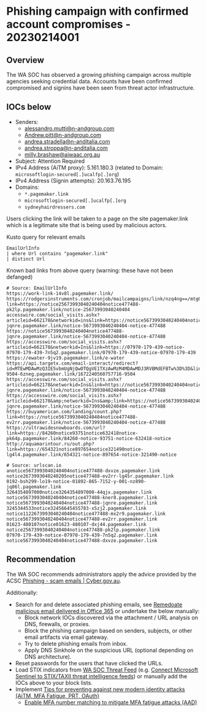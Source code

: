 # Phishing campaign with confirmed account compromises - 20230214001

## Overview
The WA SOC has observed a growing phishing campaign across multiple agencies seeking credential data. Accounts have been confirmed compromised and signins have been seen from threat actor infrastructure.

## IOCs below

- Senders:
    - alessandro.mutti@n-andgroup.com
    - Andrew.pitt@n-andgroup.com
    - andrea.stradella@n-anditalia.com
    - andrea.stroppa@n-anditalia.com
    - milly.brashaw@aiwaac.org.au
- Subject: Attention Required
- IPv4 Address (AiTM proxy): 5.161.180.3 (related to Domain: `microsoftlogin-secured[.]ucalfp[.]org`)
- IPv4 Address (Signin attempts): 20.163.76.195
- Domains:
    - `*.pagemaker.link`
    - `microsoftlogin-secured[.]ucalfp[.]org`
    - `sydneyhairdressers.com`

Users clicking the link will be taken to a page on the site pagemaker.link which is a legitimate site that is being used by malicious actors.

Kusto query for relevant emails
```kusto
EmailUrlInfo
| where Url contains "pagemaker.link"
| distinct Url
```

Known bad links from above query (warning: these have not been defanged)
```
# Source: EmailUrlInfo
https://work-link-14v8l.pagemaker.link/
https://rodgersinstruments.com/cronjob/mailcampaigns/link/nzq4ng==/mtg0/?link=https://notice25673993040240404notice477488-pk2lp.pagemaker.link/notice-25673993040240404
accesswire.com/social_visits.ashx?articleid=662178&networkid=ins&link=https://notice5673993040240404notice477488-jqnre.pagemaker.link/notice-5673993040240404-notice-477488
https://notice5673993040240404notice477488-jqnre.pagemaker.link/notice-5673993040240404-notice-477488
https://accesswire.com/social_visits.ashx?articleid=662178&networkid=Ins&link=https://07970-179-439-notice-07970-179-439-7n5q2.pagemaker.link/07970-179-439-notice-07970-179-439
https://ewater-9jv19.pagemaker.link/e-water
https://api.targetx.com/email-interact/redirect?id=MTEwMDAwMzQ3IE5vbmUgNjQwOTQgVE1TXzAwMzM4MDAwMDJ3RVBMdEFBTw%3D%3D&link=https://1672240560757716-9504-6zneg.pagemaker.link/1672240560757716-9504
https://accesswire.com/social_visits.ashx?articleid=662178&networkid=Ins&link=https://notice5673993040240404notice477488-jqnre.pagemaker.link/notice-5673993040240404-notice-477488
https://accesswire.com/social_visits.ashx?articleid=662178&amp;networkid=Ins&amp;link=https://notice5673993040240404notice477488-jqnre.pagemaker.link/notice-5673993040240404-notice-477488
https://buyamerican.com/landing/count.php?link=https://notice5673993040240404notice477488-ev2rr.pagemaker.link/notice-5673993040240404-notice-477488
https://ultrawidesnowboards.com/url?link=https://84260notice93751notice632418notice-pk64p.pagemaker.link/84260-notice-93751-notice-632418-notice
http://aquamarintour.ru/out.php?link=https://654321notice897654notice321490notice-lg4l4.pagemaker.link/654321-notice-897654-notice-321490-notice

# Source: urlscan.io
anotice5673993040240404notice477488-dxvze.pagemaker.link
notice2673993040240205notice477488-ev2rr-lg45r.pagemaker.link
0192-bsh299-lo19-notice-01892-865-7152-y-001-nz890-jq86l.pagemaker.link
3264354897000notice3264354897000-44qjx.pagemaker.link
notice5673993040240404notice477488-kner8.pagemaker.link
notice5673993040240404notice477488-jqnre.pagemaker.link
3245344533notice32456645455783-x5zj2.pagemaker.link
notice1122673993040240404notice477488-mx2r9.pagemaker.link
notice5673993040240404notice477488-ev2rr.pagemaker.link
01623-480107notice01623-480107-dxj44.pagemaker.link
notice25673993040240404notice477488-pk2lp.pagemaker.link
07970-179-439-notice-07970-179-439-7n5q2.pagemaker.link
notice5673993040240404notice477488-dxvze.pagemaker.link
```

## Recommendation
The WA SOC recommends administrators apply the advice provided by the ACSC [Phishing - scam emails | Cyber.gov.au](https://www.cyber.gov.au/acsc/view-all-content/threats/phishing).

Additionally:
- Search for and delete associated phishing emails, see [Remedoate malicious email delivered in Office 365](https://learn.microsoft.com/en-us/microsoft-365/security/office-365-security/remediate-malicious-email-delivered-office-365?view=o365-worldwide) or undertake the below manually:
    - Block network IOCs discovered via the attachment / URL analysis on DNS, firewalls, or proxies.
    - Block the phishing campaign based on senders, subjects, or other email artifacts via email gateway.
    - Try to delete phishing emails from inbox.
    - Apply DNS Sinkhole on the suspicious URL (optional depending on DNS architecture).
- Reset passwords for the users that have clicked the URLs.
- Load STIX indicators from [WA SOC Threat Feed](https://forms.office.com/r/09QP6JM4Me) (e.g. [Connect Microsoft Sentinel to STIX/TAXII threat intelligence feeds](https://learn.microsoft.com/en-us/azure/sentinel/connect-threat-intelligence-taxii)) or manually add the IOCs above to your block lists.
- Implement [Tips for preventing against new modern identity attacks (AiTM, MFA Fatigue, PRT, OAuth)](https://jeffreyappel.nl/tips-for-preventing-against-new-modern-identity-attacks-aitm-mfa-fatigue-prt-oauth/)
    - [Enable MFA number matching to mitigate MFA fatigue attacks (AAD)](https://learn.microsoft.com/en-us/azure/active-directory/authentication/how-to-mfa-number-match#enable-number-matching-in-the-portal)
